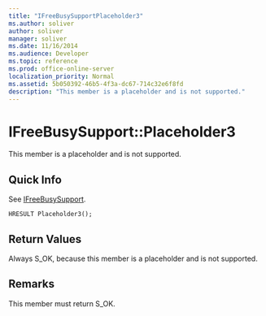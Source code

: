 ```yaml
---
title: "IFreeBusySupportPlaceholder3"
ms.author: soliver
author: soliver
manager: soliver
ms.date: 11/16/2014
ms.audience: Developer
ms.topic: reference
ms.prod: office-online-server
localization_priority: Normal
ms.assetid: 5b050392-46b5-4f3a-dc67-714c32e6f8fd
description: "This member is a placeholder and is not supported."
---
```


# IFreeBusySupport::Placeholder3

This member is a placeholder and is not supported.
  
## Quick Info

See [IFreeBusySupport](ifreebusysupport.md).
  
```
HRESULT Placeholder3();
```

## Return Values

Always S_OK, because this member is a placeholder and is not supported.
  
## Remarks

This member must return S_OK.
  

